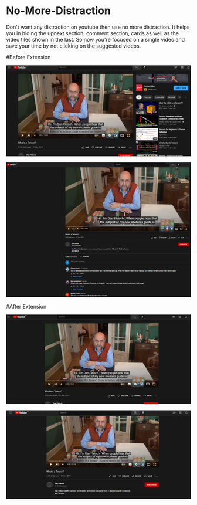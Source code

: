 # No-More-Distraction

Don't want any distraction on youtube then use no more distraction. It helps you in hiding the upnext section, comment section, cards as well as the video tiles shown in the last. So now you're focused on a single video and save your time by not clicking on the suggested videos.

#Before Extension


![Screenshot of side bar on youtube](https://github.com/Bazgha19/No-More-Distraction/blob/master/example/Screenshot%202022-01-10%20193138.png)

![Screenshot of comment section on youtube](https://github.com/Bazgha19/No-More-Distraction/blob/master/example/Screenshot%202022-01-10%20193310.png)


#After Extension

![Screenshot of youtube without side bar](https://github.com/Bazgha19/No-More-Distraction/blob/master/example/Screenshot%202022-01-10%20192910.png)

![Screenshot of youtube without comment section](https://github.com/Bazgha19/No-More-Distraction/blob/master/example/Screenshot%202022-01-10%20193004.png)
